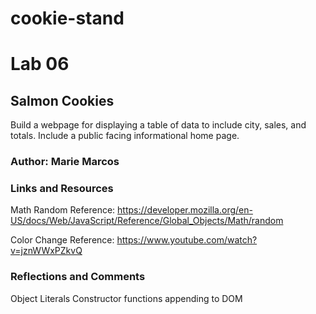 # cookie-stand

# Lab 06

## Salmon Cookies

Build a webpage for displaying a table of data to include city, sales, and totals. Include a public facing informational home page.

### Author: Marie Marcos

### Links and Resources
Math Random Reference:
https://developer.mozilla.org/en-US/docs/Web/JavaScript/Reference/Global_Objects/Math/random

Color Change Reference:
https://www.youtube.com/watch?v=jznWWxPZkvQ


### Reflections and Comments
Object Literals
Constructor functions
appending to DOM
